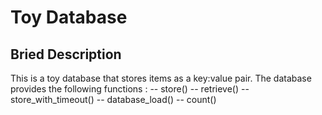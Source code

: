 # Toy Database

## Bried Description 

This is a toy database that stores items as a key:value pair.
The database provides the following functions :
    -- store()
    -- retrieve()
    -- store_with_timeout()
    -- database_load()
    -- count()